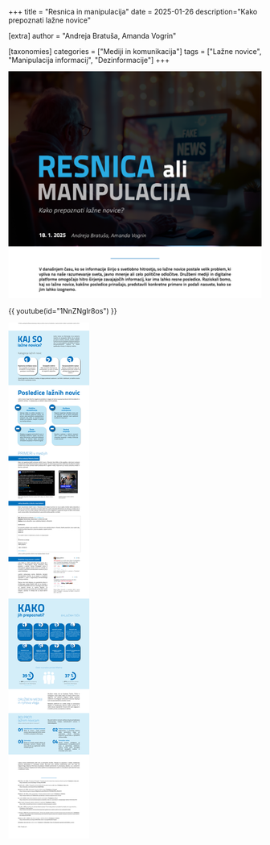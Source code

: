 +++
title = "Resnica in manipulacija"
date = 2025-01-26
description="Kako prepoznati lažne novice"

[extra]
author = "Andreja Bratuša, Amanda Vogrin"

[taxonomies]
categories = ["Mediji in komunikacija"]
tags = ["Lažne novice", "Manipulacija informacij", "Dezinformacije"]
+++

![](slika1.svg)

{{ youtube(id="1NnZNgIr8os") }}

![](slika2.svg)